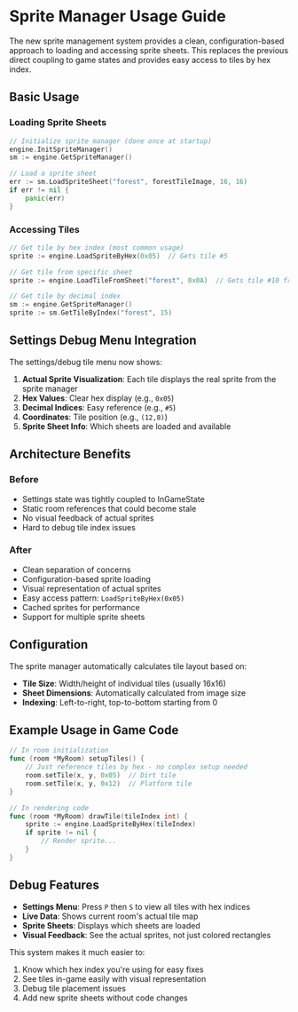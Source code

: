 # Sprite Manager Usage Guide

The new sprite management system provides a clean, configuration-based approach to loading and accessing sprite sheets. This replaces the previous direct coupling to game states and provides easy access to tiles by hex index.

## Basic Usage

### Loading Sprite Sheets

```go
// Initialize sprite manager (done once at startup)
engine.InitSpriteManager()
sm := engine.GetSpriteManager()

// Load a sprite sheet
err := sm.LoadSpriteSheet("forest", forestTileImage, 16, 16)
if err != nil {
    panic(err)
}
```

### Accessing Tiles

```go
// Get tile by hex index (most common usage)
sprite := engine.LoadSpriteByHex(0x05)  // Gets tile #5

// Get tile from specific sheet
sprite := engine.LoadTileFromSheet("forest", 0x0A)  // Gets tile #10 from forest sheet

// Get tile by decimal index
sm := engine.GetSpriteManager()
sprite := sm.GetTileByIndex("forest", 15)
```

## Settings Debug Menu Integration

The settings/debug tile menu now shows:

1. **Actual Sprite Visualization**: Each tile displays the real sprite from the sprite manager
2. **Hex Values**: Clear hex display (e.g., `0x05`)  
3. **Decimal Indices**: Easy reference (e.g., `#5`)
4. **Coordinates**: Tile position (e.g., `(12,8)`)
5. **Sprite Sheet Info**: Which sheets are loaded and available

## Architecture Benefits

### Before
- Settings state was tightly coupled to InGameState
- Static room references that could become stale
- No visual feedback of actual sprites
- Hard to debug tile index issues

### After
- Clean separation of concerns
- Configuration-based sprite loading
- Visual representation of actual sprites
- Easy access pattern: `LoadSpriteByHex(0x05)`
- Cached sprites for performance
- Support for multiple sprite sheets

## Configuration

The sprite manager automatically calculates tile layout based on:
- **Tile Size**: Width/height of individual tiles (usually 16x16)
- **Sheet Dimensions**: Automatically calculated from image size
- **Indexing**: Left-to-right, top-to-bottom starting from 0

## Example Usage in Game Code

```go
// In room initialization
func (room *MyRoom) setupTiles() {
    // Just reference tiles by hex - no complex setup needed
    room.setTile(x, y, 0x05)  // Dirt tile
    room.setTile(x, y, 0x12)  // Platform tile
}

// In rendering code
func (room *MyRoom) drawTile(tileIndex int) {
    sprite := engine.LoadSpriteByHex(tileIndex)
    if sprite != nil {
        // Render sprite...
    }
}
```

## Debug Features

- **Settings Menu**: Press `P` then `S` to view all tiles with hex indices
- **Live Data**: Shows current room's actual tile map
- **Sprite Sheets**: Displays which sheets are loaded
- **Visual Feedback**: See the actual sprites, not just colored rectangles

This system makes it much easier to:
1. Know which hex index you're using for easy fixes
2. See tiles in-game easily with visual representation
3. Debug tile placement issues
4. Add new sprite sheets without code changes